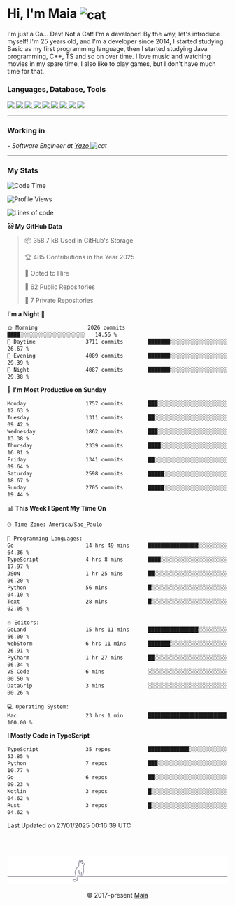 <h1 align="left">Hi, I'm Maia 
<img src="https://emojis.slackmojis.com/emojis/images/1643509834/36299/black-cat.gif?1643509834" width="50" height="60" align="center"  alt="cat"/>
</h1>

I'm just a Ca... Dev! Not a Cat! I'm a developer! By the way, let's introduce myself!
I'm 25 years old, and I'm a developer since 2014, I started studying Basic as my first programming
language, then I started studying Java programming, C++, TS and so on over time.
I love music and watching movies in my spare time, I also like to play games, but I don't have much time for that.

<h3 align="left">Languages, Database, Tools</h3>
<p>
  <a href="https://www.typescriptlang.org">
    <img src="https://skillicons.dev/icons?i=ts" />
  </a>
  <a href="https://go.dev">
    <img src="https://skillicons.dev/icons?i=go" />
  </a>
  <a href="https://www.python.org">
    <img src="https://skillicons.dev/icons?i=python" />
  </a>
  <a href="https://gradle.org">
    <img src="https://skillicons.dev/icons?i=gradle" />
  </a>
  <a href="https://redis.io">
    <img src="https://skillicons.dev/icons?i=redis" />
  </a>
  <a href="https://www.mongodb.com">
    <img src="https://skillicons.dev/icons?i=mongodb" />
  </a>
  <a href="https://nodejs.org">
    <img src="https://skillicons.dev/icons?i=nodejs" />
  </a>
  <a href="https://www.javascript.com">
    <img src="https://skillicons.dev/icons?i=js" />
  </a>
  <a href="https://www.docker.com">
    <img src="https://skillicons.dev/icons?i=docker" />
  </a>
</p>

<hr/>

<h3>Working in</h3>

<p><em> - Software Engineer at <a href="[https://pdasolucoes.com.br](https://yazo.com.br/)">Yazo
</a><img src="https://media.giphy.com/media/WUlplcMpOCEmTGBtBW/giphy.gif" width="30" alt="cat"> 
</em></p>

<hr/>

### My Stats

<!--START_SECTION:waka-->
![Code Time](http://img.shields.io/badge/Code%20Time-5%2C157%20hrs%206%20mins-blue)

![Profile Views](http://img.shields.io/badge/Profile%20Views-1-blue)

![Lines of code](https://img.shields.io/badge/From%20Hello%20World%20I%27ve%20Written-4.6%20million%20lines%20of%20code-blue)

**🐱 My GitHub Data** 

> 📦 358.7 kB Used in GitHub's Storage 
 > 
> 🏆 485 Contributions in the Year 2025
 > 
> 💼 Opted to Hire
 > 
> 📜 62 Public Repositories 
 > 
> 🔑 7 Private Repositories 
 > 
**I'm a Night 🦉** 

```text
🌞 Morning                2026 commits        ████░░░░░░░░░░░░░░░░░░░░░   14.56 % 
🌆 Daytime                3711 commits        ███████░░░░░░░░░░░░░░░░░░   26.67 % 
🌃 Evening                4089 commits        ███████░░░░░░░░░░░░░░░░░░   29.39 % 
🌙 Night                  4087 commits        ███████░░░░░░░░░░░░░░░░░░   29.38 % 
```
📅 **I'm Most Productive on Sunday** 

```text
Monday                   1757 commits        ███░░░░░░░░░░░░░░░░░░░░░░   12.63 % 
Tuesday                  1311 commits        ██░░░░░░░░░░░░░░░░░░░░░░░   09.42 % 
Wednesday                1862 commits        ███░░░░░░░░░░░░░░░░░░░░░░   13.38 % 
Thursday                 2339 commits        ████░░░░░░░░░░░░░░░░░░░░░   16.81 % 
Friday                   1341 commits        ██░░░░░░░░░░░░░░░░░░░░░░░   09.64 % 
Saturday                 2598 commits        █████░░░░░░░░░░░░░░░░░░░░   18.67 % 
Sunday                   2705 commits        █████░░░░░░░░░░░░░░░░░░░░   19.44 % 
```


📊 **This Week I Spent My Time On** 

```text
🕑︎ Time Zone: America/Sao_Paulo

💬 Programming Languages: 
Go                       14 hrs 49 mins      ████████████████░░░░░░░░░   64.36 % 
TypeScript               4 hrs 8 mins        ████░░░░░░░░░░░░░░░░░░░░░   17.97 % 
JSON                     1 hr 25 mins        ██░░░░░░░░░░░░░░░░░░░░░░░   06.20 % 
Python                   56 mins             █░░░░░░░░░░░░░░░░░░░░░░░░   04.10 % 
Text                     28 mins             █░░░░░░░░░░░░░░░░░░░░░░░░   02.05 % 

🔥 Editors: 
GoLand                   15 hrs 11 mins      ████████████████░░░░░░░░░   66.00 % 
WebStorm                 6 hrs 11 mins       ███████░░░░░░░░░░░░░░░░░░   26.91 % 
PyCharm                  1 hr 27 mins        ██░░░░░░░░░░░░░░░░░░░░░░░   06.34 % 
VS Code                  6 mins              ░░░░░░░░░░░░░░░░░░░░░░░░░   00.50 % 
DataGrip                 3 mins              ░░░░░░░░░░░░░░░░░░░░░░░░░   00.26 % 

💻 Operating System: 
Mac                      23 hrs 1 min        █████████████████████████   100.00 % 
```

**I Mostly Code in TypeScript** 

```text
TypeScript               35 repos            █████████████░░░░░░░░░░░░   53.85 % 
Python                   7 repos             ███░░░░░░░░░░░░░░░░░░░░░░   10.77 % 
Go                       6 repos             ██░░░░░░░░░░░░░░░░░░░░░░░   09.23 % 
Kotlin                   3 repos             █░░░░░░░░░░░░░░░░░░░░░░░░   04.62 % 
Rust                     3 repos             █░░░░░░░░░░░░░░░░░░░░░░░░   04.62 % 
```




 Last Updated on 27/01/2025 00:16:39 UTC
<!--END_SECTION:waka-->


<br/>
<br/>

<p align="center"><img src="https://raw.githubusercontent.com/gabrielmaialva33/gabrielmaialva33/master/assets/gray0_ctp_on_line.svg?sanitize=true" /></p>
<p align="center">&copy; 2017-present <a href="https://github.com/gabrielmaialva33/" target="_blank">Maia</a>
